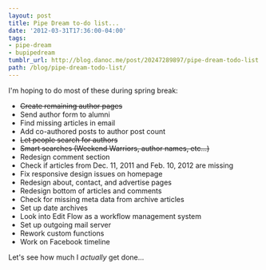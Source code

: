 ```yaml
---
layout: post
title: Pipe Dream to-do list...
date: '2012-03-31T17:36:00-04:00'
tags:
- pipe-dream
- bupipedream
tumblr_url: http://blog.danoc.me/post/20247289897/pipe-dream-todo-list
path: /blog/pipe-dream-todo-list/
---
```


I'm hoping to do most of these during spring break:

  * <del>Create remaining author pages</del>
  * Send author form to alumni
  * Find missing articles in email
  * Add co-authored posts to author post count
  * <del>Let people search for authors</del>
  * <del>Smart searches (Weekend Warriors, author names, etc...)</del>
  * Redesign comment section
  * Check if articles from Dec. 11, 2011 and Feb. 10, 2012 are missing
  * Fix responsive design issues on homepage
  * Redesign about, contact, and advertise pages
  * Redesign bottom of articles and comments
  * Check for missing meta data from archive articles
  * Set up date archives
  * Look into Edit Flow as a workflow management system
  * Set up outgoing mail server
  * Rework custom functions
  * Work on Facebook timeline

Let's see how much I _actually_ get done...
